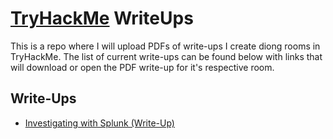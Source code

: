 # [TryHackMe](https://tryhackme.com/) WriteUps

This is a repo where I will upload PDFs of write-ups I create diong rooms in TryHackMe. The list of current write-ups can be found below with links that will download or open the PDF write-up for it's respective room.

## Write-Ups
- [Investigating with Splunk (Write-Up)](https://raw.githubusercontent.com/nickthurston9/TryHackMe-WriteUps/main/Investigating-With-Splunk-WriteUp.pdf)
